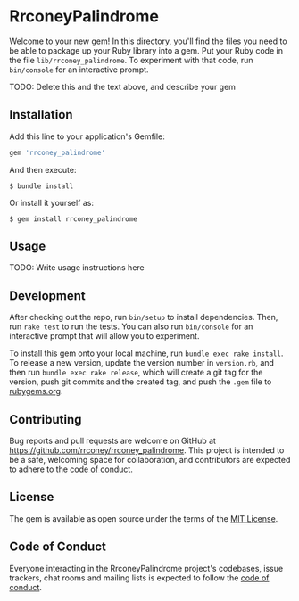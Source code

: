 # RrconeyPalindrome

Welcome to your new gem! In this directory, you'll find the files you need to be able to package up your Ruby library into a gem. Put your Ruby code in the file `lib/rrconey_palindrome`. To experiment with that code, run `bin/console` for an interactive prompt.

TODO: Delete this and the text above, and describe your gem

## Installation

Add this line to your application's Gemfile:

```ruby
gem 'rrconey_palindrome'
```

And then execute:

    $ bundle install

Or install it yourself as:

    $ gem install rrconey_palindrome

## Usage

TODO: Write usage instructions here

## Development

After checking out the repo, run `bin/setup` to install dependencies. Then, run `rake test` to run the tests. You can also run `bin/console` for an interactive prompt that will allow you to experiment.

To install this gem onto your local machine, run `bundle exec rake install`. To release a new version, update the version number in `version.rb`, and then run `bundle exec rake release`, which will create a git tag for the version, push git commits and the created tag, and push the `.gem` file to [rubygems.org](https://rubygems.org).

## Contributing

Bug reports and pull requests are welcome on GitHub at https://github.com/rrconey/rrconey_palindrome. This project is intended to be a safe, welcoming space for collaboration, and contributors are expected to adhere to the [code of conduct](https://github.com/rrconey/rrconey_palindrome/blob/master/CODE_OF_CONDUCT.md).

## License

The gem is available as open source under the terms of the [MIT License](https://opensource.org/licenses/MIT).

## Code of Conduct

Everyone interacting in the RrconeyPalindrome project's codebases, issue trackers, chat rooms and mailing lists is expected to follow the [code of conduct](https://github.com/rrconey/rrconey_palindrome/blob/master/CODE_OF_CONDUCT.md).
